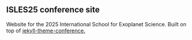 ## ISLES25 conference site

Website for the 2025 International School for Exoplanet Science. Built on top of [jekyll-theme-conference.](https://github.com/DigitaleGesellschaft/jekyll-theme-conference)